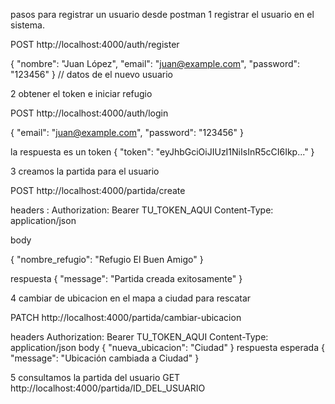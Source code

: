 pasos para registrar un usuario desde postman 
1 registrar el usuario en el sistema. 

POST http://localhost:4000/auth/register

{
  "nombre": "Juan López",
  "email": "juan@example.com",
  "password": "123456"
} // datos de el nuevo usuario 

2 obtener el token e iniciar refugio 

POST http://localhost:4000/auth/login


{
  "email": "juan@example.com",
  "password": "123456"
}

la respuesta es un token 
{
  "token": "eyJhbGciOiJIUzI1NiIsInR5cCI6Ikp..."
}

3 creamos la partida para el usuario

POST http://localhost:4000/partida/create

headers :
Authorization: Bearer TU_TOKEN_AQUI
Content-Type: application/json

body 

{
  "nombre_refugio": "Refugio El Buen Amigo"
}


respuesta 
{
  "message": "Partida creada exitosamente"
}


4 cambiar de ubicacion en el mapa a ciudad para rescatar 

PATCH http://localhost:4000/partida/cambiar-ubicacion

headers
Authorization: Bearer TU_TOKEN_AQUI
Content-Type: application/json
body 
{
  "nueva_ubicacion": "Ciudad"
}
respuesta esperada 
{
  "message": "Ubicación cambiada a Ciudad"
}

5 consultamos la partida del usuario
GET http://localhost:4000/partida/ID_DEL_USUARIO
